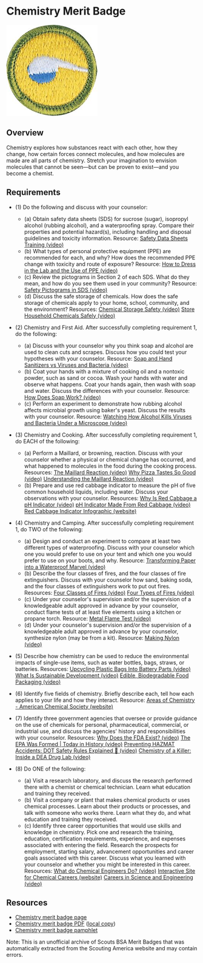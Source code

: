 

# Chemistry Merit Badge

![Chemistry Merit Badge](images/chemistry-merit-badge.jpg)

## Overview



Chemistry explores how substances react with each other, how they change, how certain forces connect molecules, and how molecules are made are all parts of chemistry. Stretch your imagination to envision molecules that cannot be seen—but can be proven to exist—and you become a chemist.

## Requirements

* (1) Do the following and discuss with your counselor:
    * (a) Obtain safety data sheets (SDS) for sucrose (sugar), isopropyl alcohol (rubbing alcohol), and a waterproofing spray. Compare their properties and potential hazard(s), including handling and disposal guidelines and toxicity information. Resource: [Safety Data Sheets Training (video)](https://www.youtube.com/watch?v=_yWF-w3CwmU)
    * (b) What types of personal protective equipment (PPE) are recommended for each, and why? How does the recommended PPE change with toxicity and route of exposure? Resource: [How to Dress in the Lab and the Use of PPE (video)](https://youtu.be/i1D6zpSw_6Q?si=ktvcHSrfviHvAK2z)
    * (c) Review the pictograms in Section 2 of each SDS. What do they mean, and how do you see them used in your community? Resource: [Safety Pictograms in SDS (video)](https://youtube.com/shorts/x_TebXJET0Y?si=Lualg-CYIcshzBxE)
    * (d) Discuss the safe storage of chemicals. How does the safe storage of chemicals apply to your home, school, community, and the environment? Resources: [Chemical Storage Safety (video)](https://youtu.be/4GUSQj-xOBY?si=CI7Brkhm2NkXs4Wl) [Store Household Chemicals Safely (video)](https://youtube.com/shorts/9kK3sW1uu9U?si=Nc9ghap1S8ti5wgi)


* (2) Chemistry and First Aid. After successfully completing requirement 1, do the following:
    * (a) Discuss with your counselor why you think soap and alcohol are used to clean cuts and scrapes. Discuss how you could test your hypotheses with your counselor. Resource: [Soap and Hand Sanitizers vs Viruses and Bacteria (video)](https://www.youtube.com/watch?v=x7KKkElpyKQ)
    * (b) Coat your hands with a mixture of cooking oil and a nontoxic powder, such as sand or cocoa. Wash your hands with water and observe what happens. Coat your hands again, then wash with soap and water. Discuss the differences with your counselor. Resource: [How Does Soap Work? (video)](https://www.youtube.com/shorts/Jx5BgbIkXEs)
    * (c) Perform an experiment to demonstrate how rubbing alcohol affects microbial growth using baker's yeast. Discuss the results with your counselor. Resource: [Watching How Alcohol Kills Viruses and Bacteria Under a Microscope (video)](https://www.youtube.com/shorts/Jx5BgbIkXEs)


* (3) Chemistry and Cooking. After successfully completing requirement 1, do EACH of the following:
    * (a) Perform a Maillard, or browning, reaction. Discuss with your counselor whether a physical or chemical change has occurred, and what happened to molecules in the food during the cooking process. Resources: [The Maillard Reaction (video)](https://youtu.be/rs1JLYXROVU) [Why Pizza Tastes So Good (video)](https://youtu.be/tOkCgAwhh9U) [Understanding the Maillard Reaction (video)](https://www.youtube.com/watch?v=5lKzZc_OO7U)
    * (b) Prepare and use red cabbage indicator to measure the pH of five common household liquids, including water. Discuss your observations with your counselor. Resources: [Why Is Red Cabbage a pH Indicator (video)](https://youtu.be/4AElaDIhMyA?si=Xy70e7RL3auxEy8F) [pH Indicator Made From Red Cabbage (video)](https://youtu.be/hPcRylO4lQM?si=tMGhB4e9QtPvN3Xx) [Red Cabbage Indicator Infographic (website)](https://www.compoundchem.com/2017/05/18/red-cabbage/)


* (4) Chemistry and Camping. After successfully completing requirement 1, do TWO of the following:
    * (a) Design and conduct an experiment to compare at least two different types of waterproofing. Discuss with your counselor which one you would prefer to use on your tent and which one you would prefer to use on your boots, and why. Resource: [Transforming Paper into a Waterproof Marvel (video)](https://www.youtube.com/shorts/s3fDbnfolCM)
    * (b) Describe the four classes of fires, and the four classes of fire extinguishers. Discuss with your counselor how sand, baking soda, and the four classes of extinguishers work to put out fires. Resources: [Four Classes of Fires (video)](https://www.youtube.com/watch?v=B8PrA_AOa6w) [Four Types of Fires (video)](https://www.youtube.com/watch?v=Epa_2mCi4lw)
    * (c) Under your counselor's supervision and/or the supervision of a knowledgeable adult approved in advance by your counselor, conduct flame tests of at least five elements using a kitchen or propane torch. Resource: [Metal Flame Test (video)](https://www.youtube.com/watch?v=7hC-KyFraCQ)
    * (d) Under your counselor's supervision and/or the supervision of a knowledgeable adult approved in advance by your counselor, synthesize nylon (may be from a kit). Resource: [Making Nylon (video)](https://www.youtube.com/watch?v=NQpTQFGKRN8)


* (5) Describe how chemistry can be used to reduce the environmental impacts of single-use items, such as water bottles, bags, straws, or batteries. Resources:  [Upcycling Plastic Bags Into Battery Parts (video)](https://youtu.be/0maMpqRcmpc?si=UrAlTaUPdiVmzjfK)  [What Is Sustainable Development (video)](https://youtu.be/m-5UD9xpa6o?feature=shared)  [Edible, Biodegradable Food Packaging (video)](https://youtu.be/wt32GgQGTcI?si=kWEnOpNvegPFNKRg)
* (6) Identify five fields of chemistry. Briefly describe each, tell how each applies to your life and how they interact. Resource:  [Areas of Chemistry - American Chemical Society (website)](https://www.acs.org/careers/chemical-sciences/areas.html)
* (7) Identify three government agencies that oversee or provide guidance on the use of chemicals for personal, pharmaceutical, commercial, or industrial use, and discuss the agencies' history and responsibilities with your counselor. Resources:  [Why Does the FDA Exist? (video)](https://youtu.be/DmYX23j5rnQ?si=O16gv-2M6VzHE5N1)  [The EPA Was Formed | Today in History (video)](https://youtu.be/cvM54p1CQeA?si=Cn6qlMYp9NcalK5W)  [Preventing HAZMAT Accidents: DOT Safety Rules Explained 🧪 (video)](https://youtu.be/T0xn38nYSig?si=MCKBwz8JCPPjOdGt)  [Chemistry of a Killer: Inside a DEA Drug Lab (video)](https://youtu.be/MATaoXb924o?si=wi2SAv4bm-He7g2D)
* (8) Do ONE of the following:
    * (a) Visit a research laboratory, and discuss the research performed there with a chemist or chemical technician. Learn what education and training they received.
    * (b) Visit a company or plant that makes chemical products or uses chemical processes. Learn about their products or processes, and talk with someone who works there. Learn what they do, and what education and training they received.
    * (c) Identify three career opportunities that would use skills and knowledge in chemistry. Pick one and research the training, education, certification requirements, experience, and expenses associated with entering the field. Research the prospects for employment, starting salary, advancement opportunities and career goals associated with this career. Discuss what you learned with your counselor and whether you might be interested in this career. Resources: [What do Chemical Engineers Do? (video)](https://youtu.be/k-7B_YfHWXQ?si=IzIXY1zQaloFTLhM) [Interactive Site for Chemical Careers (website)](https://www.acs.org/careers/chemical-sciences.html) [Careers in Science and Engineering (video)](https://youtu.be/L7GAx9b8HAQ?si=N6v5La0u1Mp5iSER)




## Resources

- [Chemistry merit badge page](https://www.scouting.org/merit-badges/chemistry/)
- [Chemistry merit badge PDF](https://filestore.scouting.org/filestore/Merit_Badge_ReqandRes/Pamphlets/Chemistry.pdf) ([local copy](files/chemistry-merit-badge.pdf))
- [Chemistry merit badge pamphlet](https://www.scoutshop.org/bsa-chemistry-merit-badge-pamphlet-boy-scouts-of-america-660394.html)

Note: This is an unofficial archive of Scouts BSA Merit Badges that was automatically extracted from the Scouting America website and may contain errors.